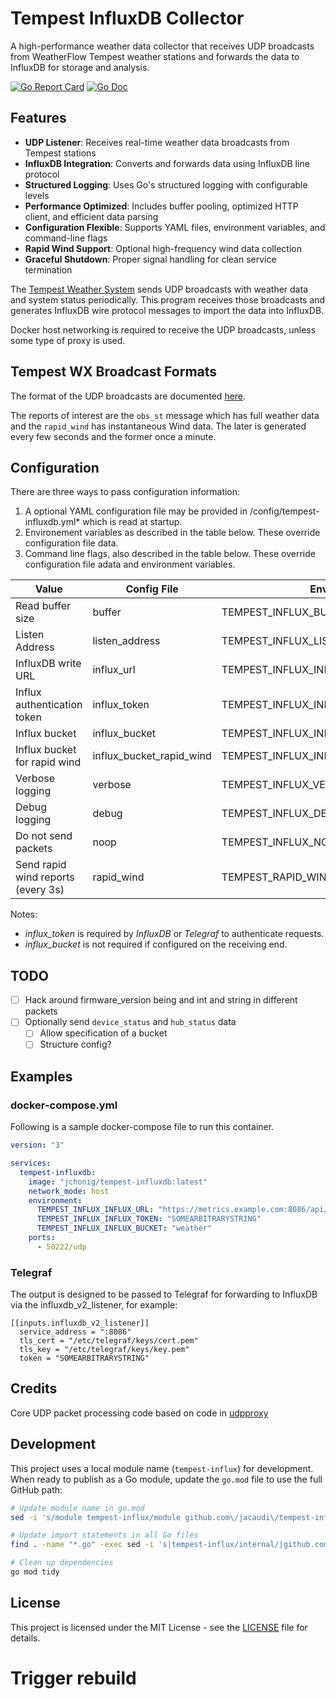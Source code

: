 # Tempest InfluxDB Collector

A high-performance weather data collector that receives UDP broadcasts from WeatherFlow Tempest weather stations and forwards the data to InfluxDB for storage and analysis.

[![Go Report Card](https://goreportcard.com/badge/github.com/jacaudi/tempest-influxdb?style=flat-square)](https://goreportcard.com/report/github.com/jacaudi/tempest-influxdb)
[![Go Doc](https://img.shields.io/badge/godoc-reference-blue.svg?style=flat-square)](http://godoc.org/github.com/jacaudi/tempest-influxdb)

## Features

- **UDP Listener**: Receives real-time weather data broadcasts from Tempest stations
- **InfluxDB Integration**: Converts and forwards data using InfluxDB line protocol
- **Structured Logging**: Uses Go's structured logging with configurable levels
- **Performance Optimized**: Includes buffer pooling, optimized HTTP client, and efficient data parsing
- **Configuration Flexible**: Supports YAML files, environment variables, and command-line flags
- **Rapid Wind Support**: Optional high-frequency wind data collection
- **Graceful Shutdown**: Proper signal handling for clean service termination

The [Tempest Weather System](https://shop.weatherflow.com/products/tempest) sends UDP broadcasts with weather data and system status periodically. This program receives those broadcasts and generates InfluxDB wire protocol messages to import the data into InfluxDB.

Docker host networking is required to receive the UDP broadcasts, unless some type of proxy is used.

## Tempest WX Broadcast Formats

The format of the UDP broadcasts are documented
[here](https://weatherflow.github.io/Tempest/api/udp.html).

The reports of interest are the `obs_st` message which has full
weather data and the `rapid_wind` has instantaneous Wind data.
The later is generated every few seconds and the former once a minute.

## Configuration

There are three ways to pass configuration information:

  1. A optional YAML configuration file may be provided in /config/tempest-influxdb.yml* which is read at startup.
  2. Environement variables as described in the table below.  These override configuration file data.
  3. Command line flags, also described in the table below.  These override configuration file adata and environment variables.

| Value                              | Config File              | Environment                             | Flag                       | Default                             |
|------------------------------------|--------------------------|-----------------------------------------|----------------------------|-------------------------------------|
| Read buffer size                   | buffer                   | TEMPEST_INFLUX_BUFFER                   | --buffer                   | 10240                               |
| Listen Address                     | listen_address           | TEMPEST_INFLUX_LISTEN_ADDRESS           | --listen_address           | :50222                              |
| InfluxDB write URL                 | influx_url               | TEMPEST_INFLUX_INFLUX_URL               | --influx_url               | https://localhost:8086/api/v2/write |
| Influx authentication token        | influx_token             | TEMPEST_INFLUX_INFLUX_TOKEN             | --influx_token             |                                     |
| Influx bucket                      | influx_bucket            | TEMPEST_INFLUX_INFLUX_BUCKET            | --influx_bucket            |                                     |
| Influx bucket for rapid wind       | influx_bucket_rapid_wind | TEMPEST_INFLUX_INFLUX_BUCKET_RAPID_WIND | --influx_bucket_rapid_wind |                                     |
| Verbose logging                    | verbose                  | TEMPEST_INFLUX_VERBOSE                  | -v, --verbose              | False (True if Debug set)           |
| Debug logging                      | debug                    | TEMPEST_INFLUX_DEBUG                    | -d, --debug                | False                               |
| Do not send packets                | noop                     | TEMPEST_INFLUX_NOOP                     | -n, --noop                 | False                               |
| Send rapid wind reports (every 3s) | rapid_wind               | TEMPEST_RAPID_WIND                      | -rapid_wind                | False                               |

Notes:

   + *influx_token* is required by *InfluxDB* or *Telegraf* to authenticate requests.
   + *influx_bucket* is not required if configured on the receiving end.

## TODO

 + [ ] Hack around firmware_version being and int and string in
       different packets
 + [ ] Optionally send `device_status` and `hub_status` data
   + [ ] Allow specification of a bucket
   + [ ] Structure config?

## Examples

### docker-compose.yml

Following is a sample docker-compose file to run this container.

```yaml
version: "3"

services:
  tempest-influxdb:
    image: "jchonig/tempest-influxdb:latest"
    network_mode: host
    environment:
      TEMPEST_INFLUX_INFLUX_URL: "https://metrics.example.com:8086/api/v2/write"
      TEMPEST_INFLUX_INFLUX_TOKEN: "SOMEARBITRARYSTRING"
      TEMPEST_INFLUX_INFLUX_BUCKET: "weather"
    ports:
      - 50222/udp
```

### Telegraf

The output is designed to be passed to Telegraf for forwarding to
InfluxDB via the influxdb_v2_listener, for example:

```
[[inputs.influxdb_v2_listener]]
  service_address = ":8086"
  tls_cert = "/etc/telegraf/keys/cert.pem"
  tls_key = "/etc/telegraf/keys/key.pem"
  token = "SOMEARBITRARYSTRING"
```

## Credits

Core UDP packet processing code based on code in [udpproxy](https://github.com/Akagi201/udpproxy)

## Development

This project uses a local module name (`tempest-influx`) for development. When ready to publish as a Go module, update the `go.mod` file to use the full GitHub path:

```bash
# Update module name in go.mod
sed -i 's/module tempest-influx/module github.com\/jacaudi\/tempest-influxdb/' go.mod

# Update import statements in all Go files
find . -name "*.go" -exec sed -i 's|tempest-influx/internal/|github.com/jacaudi/tempest-influxdb/internal/|g' {} +

# Clean up dependencies
go mod tidy
```

## License

This project is licensed under the MIT License - see the [LICENSE](LICENSE) file for details.
# Trigger rebuild
